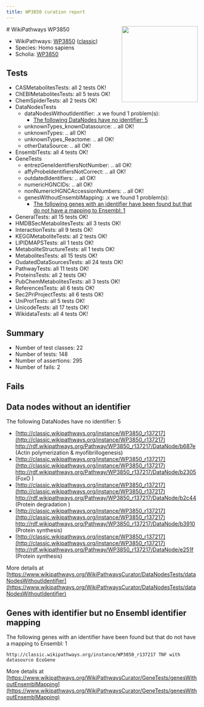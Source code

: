 ```yaml
---
title: WP3850 curation report
---
```


<img style="float: right; width: 200px" src="https://upload.wikimedia.org/wikipedia/commons/thumb/8/83/Wplogo_with_text_500.png/640px-Wplogo_with_text_500.png" />
# WikiPathways WP3850

* WikiPathways: [WP3850](https://wikipathways.org/pathways/WP3850) ([classic](https://classic.wikipathways.org/instance/WP3850))
* Species: Homo sapiens
* Scholia: [WP3850](https://scholia.toolforge.org/wikipathways/WP3850)
## Tests
* CASMetabolitesTests: all 2 tests OK!
* ChEBIMetabolitesTests: all 5 tests OK!
* ChemSpiderTests: all 2 tests OK!
* DataNodesTests
    * dataNodesWithoutIdentifier: .x we found 1 problem(s):
        * [The following DataNodes have no identifier: 5](#d2d32fa4)
    * unknownTypes_knownDatasource: .. all OK!
    * unknownTypes: .. all OK!
    * unknownTypes_Reactome: .. all OK!
    * otherDataSource: .. all OK!
* EnsemblTests: all 4 tests OK!
* GeneTests
    * entrezGeneIdentifiersNotNumber: .. all OK!
    * affyProbeIdentifiersNotCorrect: .. all OK!
    * outdatedIdentifiers: .. all OK!
    * numericHGNCIDs: .. all OK!
    * nonNumericHGNCAccessionNumbers: .. all OK!
    * genesWithoutEnsemblMapping: .x we found 1 problem(s):
        * [The following genes with an identifier have been found but that do not have a mapping to Ensembl: 1](#40286d83)
* GeneralTests: all 15 tests OK!
* HMDBSecMetabolitesTests: all 3 tests OK!
* InteractionTests: all 9 tests OK!
* KEGGMetaboliteTests: all 2 tests OK!
* LIPIDMAPSTests: all 1 tests OK!
* MetaboliteStructureTests: all 1 tests OK!
* MetabolitesTests: all 15 tests OK!
* OudatedDataSourcesTests: all 24 tests OK!
* PathwayTests: all 11 tests OK!
* ProteinsTests: all 2 tests OK!
* PubChemMetabolitesTests: all 3 tests OK!
* ReferencesTests: all 6 tests OK!
* Sec2PriProjectTests: all 6 tests OK!
* UniProtTests: all 5 tests OK!
* UnicodeTests: all 17 tests OK!
* WikidataTests: all 4 tests OK!


## Summary

* Number of test classes: 22
* Number of tests: 148
* Number of assertions: 295
* Number of fails: 2

## Fails

<a name="d2d32fa4" />

## Data nodes without an identifier

The following DataNodes have no identifier: 5

* [http://classic.wikipathways.org/instance/WP3850_r137217](http://classic.wikipathways.org/instance/WP3850_r137217) http://rdf.wikipathways.org/Pathway/WP3850_r137217/DataNode/b687e (Actin polymerization
& myofibrillogenesis)
* [http://classic.wikipathways.org/instance/WP3850_r137217](http://classic.wikipathways.org/instance/WP3850_r137217) http://rdf.wikipathways.org/Pathway/WP3850_r137217/DataNode/b2305 (FoxO )
* [http://classic.wikipathways.org/instance/WP3850_r137217](http://classic.wikipathways.org/instance/WP3850_r137217) http://rdf.wikipathways.org/Pathway/WP3850_r137217/DataNode/b2c44 (Protein degradation
)
* [http://classic.wikipathways.org/instance/WP3850_r137217](http://classic.wikipathways.org/instance/WP3850_r137217) http://rdf.wikipathways.org/Pathway/WP3850_r137217/DataNode/b3910 (Protein synthesis)
* [http://classic.wikipathways.org/instance/WP3850_r137217](http://classic.wikipathways.org/instance/WP3850_r137217) http://rdf.wikipathways.org/Pathway/WP3850_r137217/DataNode/e251f (Protein synthesis)


More details at [https://www.wikipathways.org/WikiPathwaysCurator/DataNodesTests/dataNodesWithoutIdentifier](https://www.wikipathways.org/WikiPathwaysCurator/DataNodesTests/dataNodesWithoutIdentifier)

<a name="40286d83" />

## Genes with identifier but no Ensembl identifier mapping

The following genes with an identifier have been found but that do not have a mapping to Ensembl: 1
```
http://classic.wikipathways.org/instance/WP3850_r137217 TNF with datasource EcoGene
```

More details at [https://www.wikipathways.org/WikiPathwaysCurator/GeneTests/genesWithoutEnsemblMapping](https://www.wikipathways.org/WikiPathwaysCurator/GeneTests/genesWithoutEnsemblMapping)

